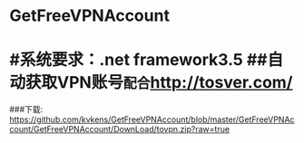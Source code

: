 GetFreeVPNAccount
=================
#系统要求：.net framework3.5
##自动获取VPN账号`配合`http://tosver.com/
=====
###下载: https://github.com/kvkens/GetFreeVPNAccount/blob/master/GetFreeVPNAccount/GetFreeVPNAccount/DownLoad/tovpn.zip?raw=true
